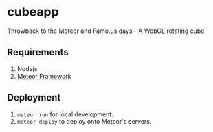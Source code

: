 # cubeapp
Throwback to the Meteor and Famo.us days - A WebGL rotating cube.

## Requirements
1. Nodejs
2. [Meteor Framework](https://www.meteor.com/install)

## Deployment
1. `meteor run` for local development.
2. `meteor deploy` to deploy onto Meteor's servers.
